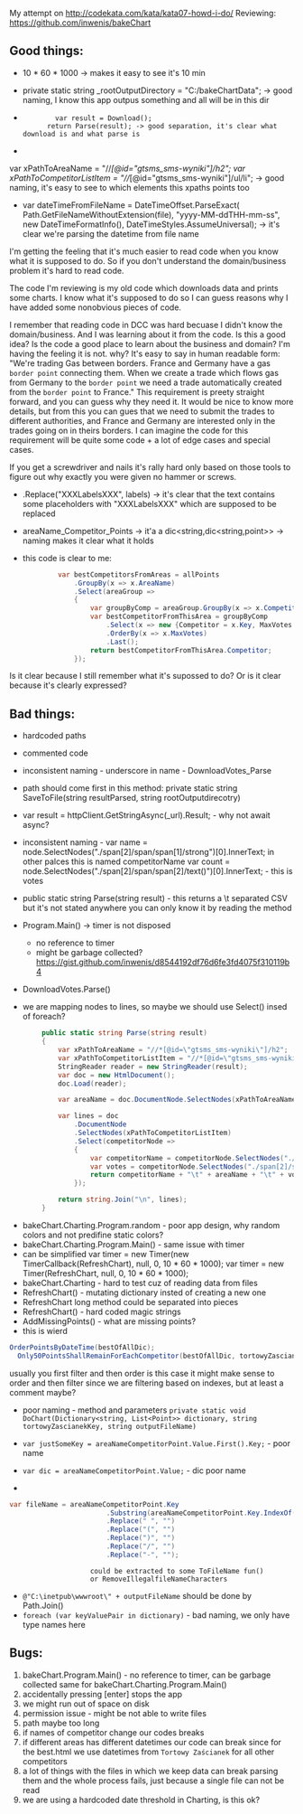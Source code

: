 My attempt on http://codekata.com/kata/kata07-howd-i-do/
Reviewing: https://github.com/inwenis/bakeChart

## Good things:

+ 10 * 60 * 1000 -> makes it easy to see it's 10 min

+ private static string _rootOutputDirectory = "C:/bakeChartData"; -> good naming, I know this app outpus something and all will be in this dir

+             var result = Download();
            return Parse(result); -> good separation, it's clear what download is and what parse is

+
var xPathToAreaName = "//*[@id=\"gtsms_sms-wyniki\"]/h2";
var xPathToCompetitorListItem = "//*[@id=\"gtsms_sms-wyniki\"]/ul/li"; -> good naming, it's easy to see to which elements this xpaths points too

+
    var dateTimeFromFileName = DateTimeOffset.ParseExact(
        Path.GetFileNameWithoutExtension(file),
        "yyyy-MM-ddTHH-mm-ss",
        new DateTimeFormatInfo(),
        DateTimeStyles.AssumeUniversal); -> it's clear we're parsing the datetime from file name

I'm getting the feeling that it's much easier to read code when you know what it is supposed to do.
So if you don't understand the domain/business problem it's hard to read code.

The code I'm reviewing is my old code which downloads data and prints some charts.
I know what it's supposed to do so I can guess reasons why I have added some nonobvious pieces of code.

I remember that reading code in DCC was hard becuase I didn't know the domain/business.
And I was learning about it from the code. Is this a good idea?
Is the code a good place to learn about the business and domain? I'm having the feeling it is not.
why?
It's easy to say in human readable form:
"We're trading Gas between borders. France and Germany have a gas `border point` connecting them. When we create a trade which flows gas from Germany to the `border point` we need a trade automatically created from the `border point` to France."
This requirement is preety straight forward, and you can guess why they need it.
It would be nice to know more details, but from this you can gues that we need to submit the trades to different authorities, and France and Germany are interested only in the trades going on in theirs borders.
I can imagine the code for this requirement will be quite some code + a lot of edge cases and special cases.

If you get a screwdriver and nails it's rally hard only based on those tools to figure out why exactly you were given no hammer or screws.

+ .Replace("XXXLabelsXXX", labels) -> it's clear that the text contains some placeholders with "XXXLabelsXXX" which are supposed to be replaced

+ areaName_Competitor_Points -> it'a a dic<string,dic<string,point>> -> naming makes it clear what it holds

+ this code is clear to me:
```C#
            var bestCompetitorsFromAreas = allPoints
                .GroupBy(x => x.AreaName)
                .Select(areaGroup =>
                {
                    var groupByComp = areaGroup.GroupBy(x => x.CompetitorName);
                    var bestCompetitorFromThisArea = groupByComp
                        .Select(x => new {Competitor = x.Key, MaxVotes = x.Max(y => y.Value)})
                        .OrderBy(x => x.MaxVotes)
                        .Last();
                    return bestCompetitorFromThisArea.Competitor;
                });
```
Is it clear because I still remember what it's supossed to do?
Or is it clear because it's clearly expressed?

## Bad things:

- hardcoded paths
- commented code
- inconsistent naming - underscore in name - DownloadVotes_Parse
- path should come first in this method: private static string SaveToFile(string resultParsed, string rootOutputdirecotry)
- var result = httpClient.GetStringAsync(_url).Result; - why not await async?
- inconsistent naming - var name = node.SelectNodes("./span[2]/span/span[1]/strong")[0].InnerText;
    in other palces this is named competitorName
    var count = node.SelectNodes("./span[2]/span/span[2]/text()")[0].InnerText; - this is votes
- public static string Parse(string result) - this returns a \t separated CSV but it's not stated anywhere
    you can only know it by reading the method
- Program.Main() -> timer is not disposed
    - no reference to timer
    - might be garbage collected?
    https://gist.github.com/inwenis/d8544192df76d6fe3fd4075f310119b4

- DownloadVotes.Parse()
- we are mapping nodes to lines, so maybe we should use Select() insed of foreach?
```C#
        public static string Parse(string result)
        {
            var xPathToAreaName = "//*[@id=\"gtsms_sms-wyniki\"]/h2";
            var xPathToCompetitorListItem = "//*[@id=\"gtsms_sms-wyniki\"]/ul/li";
            StringReader reader = new StringReader(result);
            var doc = new HtmlDocument();
            doc.Load(reader);

            var areaName = doc.DocumentNode.SelectNodes(xPathToAreaName)[0].InnerText;

            var lines = doc
                .DocumentNode
                .SelectNodes(xPathToCompetitorListItem)
                .Select(competitorNode =>
                {
                    var competitorName = competitorNode.SelectNodes("./span[2]/span/span[1]/strong")[0].InnerText;
                    var votes = competitorNode.SelectNodes("./span[2]/span/span[2]/text()")[0].InnerText.Trim();
                    return competitorName + "\t" + areaName + "\t" + votes;
                });

            return string.Join("\n", lines);
        }
```
- bakeChart.Charting.Program.random - poor app design, why random colors and not predifine static colors?
- bakeChart.Charting.Program.Main() - same issue with timer
- can be simplified
var timer = new Timer(new TimerCallback(RefreshChart), null, 0, 10 * 60 * 1000);
var timer = new Timer(RefreshChart, null, 0, 10 * 60 * 1000);
- bakeChart.Charting - hard to test cuz of reading data from files
- RefreshChart() - mutating dictionary insted of creating a new one
- RefreshChart long method could be separated into pieces
- RefreshChart() - hard coded magic strings
- AddMissingPoints() - what are missing points?
- this is wierd
```C#
OrderPointsByDateTime(bestOfAllDic);
  Only50PointsShallRemainForEachCompetitor(bestOfAllDic, tortowyZascianekKey);
```
usually you first filter and then order
is this case it might make sense to order and then filter since we are filtering based on indexes, but at least a comment maybe?
- poor naming - method and parameters
`private static void DoChart(Dictionary<string, List<Point>> dictionary, string tortowyZascianekKey, string outputFileName)`

- `var justSomeKey = areaNameCompetitorPoint.Value.First().Key;` - poor name
- `var dic = areaNameCompetitorPoint.Value;` - dic poor name
-                     
```C#
var fileName = areaNameCompetitorPoint.Key
                        .Substring(areaNameCompetitorPoint.Key.IndexOf("("))
                        .Replace(" ", "")
                        .Replace("(", "")
                        .Replace(")", "")
                        .Replace("/", "")
                        .Replace("-", "");
```
                        could be extracted to some ToFileName fun()
                        or RemoveIllegalfileNameCharacters
 - `@"C:\inetpub\wwwroot\" + outputFileName` should be done by Path.Join()
 - `foreach (var keyValuePair in dictionary)` - bad naming, we only have type names here

## Bugs:

1. bakeChart.Program.Main() - no reference to timer, can be garbage collected
    same for bakeChart.Charting.Program.Main()
2. accidentally pressing [enter] stops the app
3. we might run out of space on disk
4. permission issue - might be not able to write files
5. path maybe too long
6. if names of competitor change our codes breaks
7. if different areas has different datetimes our code can break since for the best.html we use datetimes from `Tortowy Zaścianek` for all other competitors
8. a lot of things with the files in which we keep data can break parsing them and the whole process fails,
    just because a single file can not be read
9. we are using a hardcoded date threshold in Charting, is this ok?